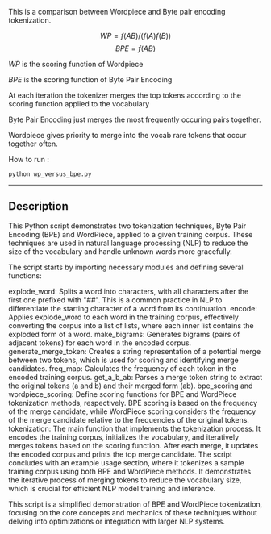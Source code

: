 This is a comparison between Wordpiece and Byte pair encoding tokenization.


$$WP = f(AB)/(f(A)f(B))$$
$$BPE = f(AB)$$

$WP$ is the scoring function of Wordpiece

$BPE$ is the scoring function of Byte Pair Encoding

At each iteration the tokenizer merges the top tokens according to the scoring function applied to the vocabulary

Byte Pair Encoding just merges the most frequently occuring pairs together.

Wordpiece gives priority to merge into the vocab rare tokens that occur together often.

How to run : 
``` 
python wp_versus_bpe.py
```

___

## Description

This Python script demonstrates two tokenization techniques, Byte Pair Encoding (BPE) and WordPiece, applied to a given training corpus. These techniques are used in natural language processing (NLP) to reduce the size of the vocabulary and handle unknown words more gracefully.

The script starts by importing necessary modules and defining several functions:

explode_word: Splits a word into characters, with all characters after the first one prefixed with "##". This is a common practice in NLP to differentiate the starting character of a word from its continuation.
encode: Applies explode_word to each word in the training corpus, effectively converting the corpus into a list of lists, where each inner list contains the exploded form of a word.
make_bigrams: Generates bigrams (pairs of adjacent tokens) for each word in the encoded corpus.
generate_merge_token: Creates a string representation of a potential merge between two tokens, which is used for scoring and identifying merge candidates.
freq_map: Calculates the frequency of each token in the encoded training corpus.
get_a_b_ab: Parses a merge token string to extract the original tokens (a and b) and their merged form (ab).
bpe_scoring and wordpiece_scoring: Define scoring functions for BPE and WordPiece tokenization methods, respectively. BPE scoring is based on the frequency of the merge candidate, while WordPiece scoring considers the frequency of the merge candidate relative to the frequencies of the original tokens.
tokenization: The main function that implements the tokenization process. It encodes the training corpus, initializes the vocabulary, and iteratively merges tokens based on the scoring function. After each merge, it updates the encoded corpus and prints the top merge candidate.
The script concludes with an example usage section, where it tokenizes a sample training corpus using both BPE and WordPiece methods. It demonstrates the iterative process of merging tokens to reduce the vocabulary size, which is crucial for efficient NLP model training and inference.

This script is a simplified demonstration of BPE and WordPiece tokenization, focusing on the core concepts and mechanics of these techniques without delving into optimizations or integration with larger NLP systems.